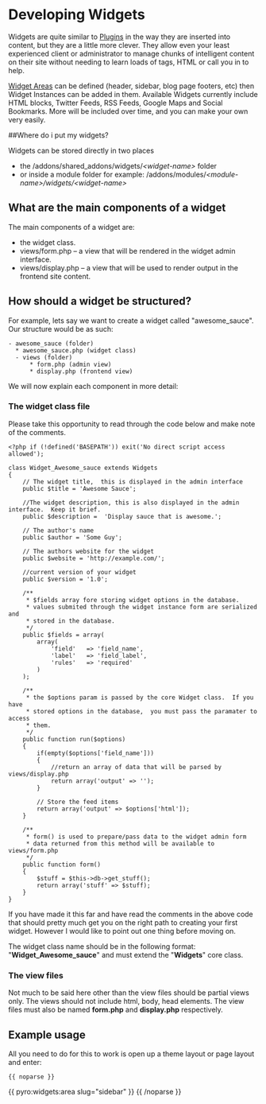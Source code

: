 # Developing Widgets

Widgets are quite similar to <a href="/docs/glossary#plugins">Plugins</a> in the way they are inserted into content, but they are a little more clever. They allow even your least experienced client or administrator to manage chunks of intelligent content on their site without needing to learn loads of tags, HTML or call you in to help.

<a href="/docs/glossary#widget-areas">Widget Areas</a> can be defined (header, sidebar, blog page footers, etc) then Widget Instances can be added in them. Available Widgets currently include HTML blocks, Twitter Feeds, RSS Feeds, Google Maps and Social Bookmarks. More will be included over time, and you can make your own very easily.

##Where do i put my widgets?

Widgets can be stored directly in two places

* the /addons/shared_addons/widgets/*&lt;widget-name&gt;* folder 
* or inside a module folder for example: /addons/modules/*&lt;module-name&gt;/widgets/&lt;widget-name&gt;*

## What are the main components of a widget

The main components of a widget are:

* the widget class.
* views/form.php &ndash; a view that will be rendered in the widget admin interface.
* views/display.php &ndash; a view that will be used to render output in the frontend site content.

## How should a widget be structured?

For example, lets say we want to create a widget called "awesome_sauce". Our structure would be as such:

    - awesome_sauce (folder)
      * awesome_sauce.php (widget class)
      - views (folder)
          * form.php (admin view)
          * display.php (frontend view)

We will now explain each component in more detail:

### The widget class file

Please take this opportunity to read through the code below and make note of the comments.

    <?php if (!defined('BASEPATH')) exit('No direct script access allowed');

    class Widget_Awesome_sauce extends Widgets
    {
	    // The widget title,  this is displayed in the admin interface
	    public $title = 'Awesome Sauce';

	    //The widget description, this is also displayed in the admin interface.  Keep it brief.
	    public $description =  'Display sauce that is awesome.';

	    // The author's name
	    public $author = 'Some Guy';

	    // The authors website for the widget
	    public $website = 'http://example.com/';

	    //current version of your widget
	    public $version = '1.0';

    	/**
    	 * $fields array fore storing widget options in the database.
	     * values submited through the widget instance form are serialized and
	     * stored in the database.
	     */
	    public $fields = array(
		    array(
		    	'field'   => 'field_name',
		    	'label'   => 'field_label',
		    	'rules'   => 'required'
		    )
	    );
    
	    /**
	     * the $options param is passed by the core Widget class.  If you have
	     * stored options in the database,  you must pass the paramater to access
	     * them.
	     */
	    public function run($options)
	    {
		    if(empty($options['field_name']))
    		{
	    		//return an array of data that will be parsed by views/display.php
                return array('output' => '');
	        }
        
            // Store the feed items
		    return array('output' => $options['html']);
	    }

        /**
	     * form() is used to prepare/pass data to the widget admin form
	     * data returned from this method will be available to views/form.php
	     */
	    public function form()
	    {
	        $stuff = $this->db->get_stuff();
            return array('stuff' => $stuff);
	    }
    }

If you have made it this far and have read the comments in the above code that should pretty much get you on the right path to creating your first widget. However I would like to point out one thing before moving on.

The widget class name should be in the following format: "**Widget\_Awesome\_sauce**" and must extend the "**Widgets**" core class.

### The view files

Not much to be said here other than the view files should be partial views only. The views should not include html, body, head elements. The view files must also be named **form.php** and **display.php** respectively.

## Example usage

All you need to do for this to work is open up a theme layout or page layout and enter:

    {{ noparse }}
{{ pyro:widgets:area slug="sidebar" }}
    {{ /noparse }}